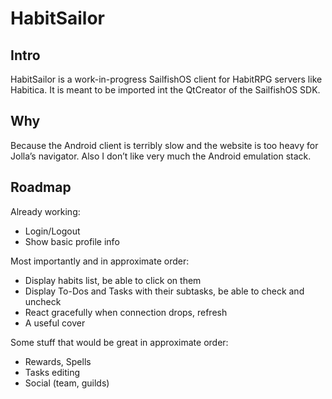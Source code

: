 # HabitSailor

## Intro

HabitSailor is a work-in-progress SailfishOS client for HabitRPG servers like Habitica.
It is meant to be imported int the QtCreator of the SailfishOS SDK.

## Why

Because the Android client is terribly slow and the website is too heavy for Jolla’s navigator.
Also I don’t like very much the Android emulation stack.

## Roadmap

Already working:

* Login/Logout
* Show basic profile info

Most importantly and in approximate order:

* Display habits list, be able to click on them
* Display To-Dos and Tasks with their subtasks, be able to check and uncheck
* React gracefully when connection drops, refresh
* A useful cover

Some stuff that would be great in approximate order:

* Rewards, Spells
* Tasks editing
* Social (team, guilds)


